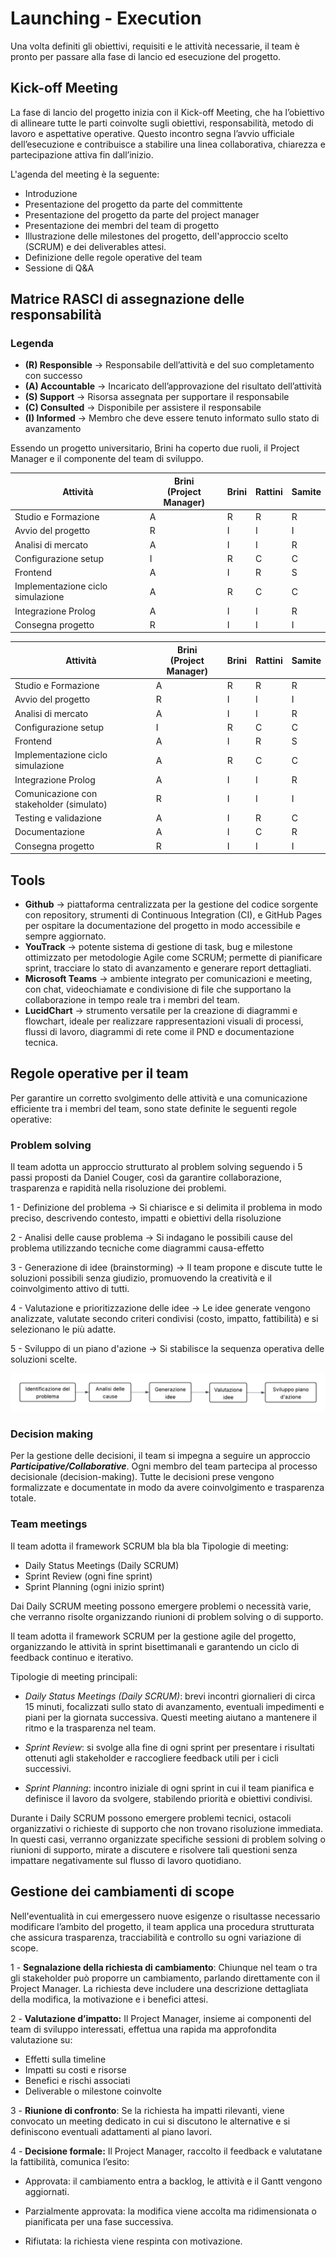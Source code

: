 # Launching - Execution
Una volta definiti gli obiettivi, requisiti e le attività necessarie, il team è pronto per passare alla fase di lancio ed esecuzione del progetto.

## Kick-off Meeting
La fase di lancio del progetto inizia con il Kick-off Meeting, che ha l’obiettivo di allineare tutte le parti coinvolte sugli obiettivi, responsabilità, metodo di lavoro e aspettative operative. 
Questo incontro segna l’avvio ufficiale dell’esecuzione e contribuisce a stabilire una linea collaborativa, chiarezza e partecipazione attiva fin dall’inizio.

L'agenda del meeting è la seguente:
- Introduzione
- Presentazione del progetto da parte del committente
- Presentazione del progetto da parte del project manager
- Presentazione dei membri del team di progetto
- Illustrazione delle milestones del progetto, dell'approccio scelto (SCRUM) e dei deliverables attesi.
- Definizione delle regole operative del team
- Sessione di Q&A

## Matrice RASCI di assegnazione delle responsabilità
### Legenda 
- **(R) Responsible** -> Responsabile dell’attività e del suo completamento con
successo
- **(A) Accountable** -> Incaricato dell’approvazione del risultato dell’attività
- **(S) Support** -> Risorsa assegnata per supportare il responsabile
- **(C) Consulted** -> Disponibile per assistere il responsabile
- **(I) Informed** -> Membro che deve essere tenuto informato sullo stato di
avanzamento

Essendo un progetto universitario, Brini ha coperto due ruoli, il Project Manager e il componente del team di sviluppo.

|Attività| Brini <br> (Project Manager)| Brini   | Rattini | Samite |
|--------| --------------------------- | ------- | ------  | ------ |
|Studio e Formazione  | A | R | R | R |
|Avvio del progetto | R | I | I | I |
| Analisi di mercato | A | I | I | R |
| Configurazione setup | I | R | C | C |
| Frontend | A | I | R | S |
| Implementazione ciclo simulazione | A | R | C | C |
| Integrazione Prolog | A | I | I | R |
| Consegna progetto | R | I | I | I |

|Attività                           |  Brini <br> (Project Manager)  |  Brini |  Rattini  |  Samite|
|-----------------------------------|---------------------------|----------------|-----------|--------|
|Studio e Formazione                |  A                        |  R             |  R        |  R     |
|Avvio del progetto                 |  R                        |  I             |  I        |  I     |
|Analisi di mercato                 |  A                        |  I             |  I        |  R     |
|Configurazione setup               |  I                        |  R             |  C        |  C     |
|Frontend                           |  A                        |  I             |  R        |  S     |
|Implementazione ciclo simulazione  |  A                        |  R             |  C        |  C     |
|Integrazione Prolog                |  A                        |  I             |  I        |  R     |
|Comunicazione con stakeholder (simulato)     |  R              |  I             |  I        |  I     |
|Testing e validazione              |  A                        |  I             |  R        |  C     |
|Documentazione                     |  A                        |  I             |  C        |  R     |
|Consegna progetto                  |  R                        |  I             |  I        |  I     |


## Tools
- **Github** -> piattaforma centralizzata per la gestione del codice sorgente con repository, strumenti di Continuous Integration (CI), e GitHub Pages per ospitare la documentazione del progetto in modo accessibile e sempre aggiornato.
- **YouTrack** -> potente sistema di gestione di task, bug e milestone ottimizzato per metodologie Agile come SCRUM; permette di pianificare sprint, tracciare lo stato di avanzamento e generare report dettagliati.
- **Microsoft Teams** -> ambiente integrato per comunicazioni e meeting, con chat, videochiamate e condivisione di file che supportano la collaborazione in tempo reale tra i membri del team.
- **LucidChart** -> strumento versatile per la creazione di diagrammi e flowchart, ideale per realizzare rappresentazioni visuali di processi, flussi di lavoro, diagrammi di rete come il PND e documentazione tecnica.


## Regole operative per il team
Per garantire un corretto svolgimento delle attività e una comunicazione efficiente tra i membri del team, sono state definite le seguenti regole operative:


### Problem solving
Il team adotta un approccio strutturato al problem solving seguendo i 5 passi proposti da Daniel Couger, così da garantire collaborazione, trasparenza e rapidità nella risoluzione dei problemi.

1 - Definizione del problema -> Si chiarisce e si delimita il problema in modo preciso, descrivendo contesto, impatti e obiettivi della risoluzione

2 - Analisi delle cause problema -> Si indagano le possibili cause del problema utilizzando tecniche come diagrammi causa-effetto 

3 - Generazione di idee (brainstorming) -> Il team propone e discute tutte le soluzioni possibili senza giudizio, promuovendo la creatività e il coinvolgimento attivo di tutti.

4 - Valutazione e prioritizzazione delle idee -> Le idee generate vengono analizzate, valutate secondo criteri condivisi (costo, impatto, fattibilità) e si selezionano le più adatte.

5 - Sviluppo di un piano d'azione -> Si stabilisce la sequenza operativa delle soluzioni scelte.

![Problem Solving](resources/ProblemSolving.png)

### Decision making
Per la gestione delle decisioni, il team si impegna a seguire un approccio ***Participative/Collaborative***. Ogni membro del team partecipa al processo decisionale (decision-making). Tutte le decisioni prese vengono formalizzate e documentate in modo da avere coinvolgimento e trasparenza totale.

### Team meetings
Il team adotta il framework SCRUM bla bla bla
Tipologie di meeting:
- Daily Status Meetings (Daily SCRUM)
- Sprint Review (ogni fine sprint)
- Sprint Planning (ogni inizio sprint)

Dai Daily SCRUM meeting possono emergere problemi o necessità varie, che verranno risolte organizzando riunioni di problem solving o di supporto.

Il team adotta il framework SCRUM per la gestione agile del progetto, organizzando le attività in sprint bisettimanali e garantendo un ciclo di feedback continuo e iterativo.

Tipologie di meeting principali:
- *Daily Status Meetings (Daily SCRUM)*: brevi incontri giornalieri di circa 15 minuti, focalizzati sullo stato di avanzamento, eventuali impedimenti e piani per la giornata successiva. Questi meeting aiutano a mantenere il ritmo e la trasparenza nel team.

- *Sprint Review*: si svolge alla fine di ogni sprint per presentare i risultati ottenuti agli stakeholder e raccogliere feedback utili per i cicli successivi.

- *Sprint Planning*: incontro iniziale di ogni sprint in cui il team pianifica e definisce il lavoro da svolgere, stabilendo priorità e obiettivi condivisi.

Durante i Daily SCRUM possono emergere problemi tecnici, ostacoli organizzativi o richieste di supporto che non trovano risoluzione immediata. In questi casi, verranno organizzate specifiche sessioni di problem solving o riunioni di supporto, mirate a discutere e risolvere tali questioni senza impattare negativamente sul flusso di lavoro quotidiano.

## Gestione dei cambiamenti di scope

Nell'eventualità in cui emergessero nuove esigenze o risultasse necessario modificare l’ambito del progetto, il team applica una procedura strutturata che assicura trasparenza, tracciabilità e controllo su ogni variazione di scope.

1 - **Segnalazione della richiesta di cambiamento**: Chiunque nel team o tra gli stakeholder può proporre un cambiamento, parlando direttamente con il Project Manager. La richiesta deve includere una descrizione dettagliata della modifica, la motivazione e i benefici attesi.

2 - **Valutazione d’impatto:** Il Project Manager, insieme ai componenti del team di sviluppo interessati, effettua una rapida ma approfondita valutazione su: 
- Effetti sulla timeline
- Impatti su costi e risorse
- Benefici e rischi associati
- Deliverable o milestone coinvolte

3 - **Riunione di confronto**: Se la richiesta ha impatti rilevanti, viene convocato un meeting dedicato in cui si discutono le alternative e si definiscono eventuali adattamenti al piano lavori. 

4 - **Decisione formale:** Il Project Manager, raccolto il feedback e valutatane la fattibilità, comunica l’esito:

- Approvata: il cambiamento entra a backlog, le attività e il Gantt vengono aggiornati.

- Parzialmente approvata: la modifica viene accolta ma ridimensionata o pianificata per una fase successiva.

- Rifiutata: la richiesta viene respinta con motivazione.

